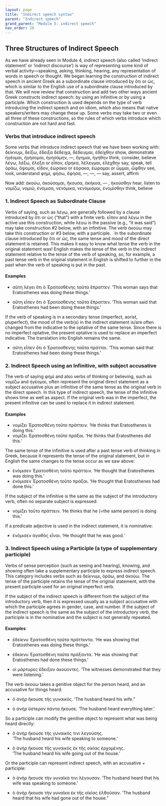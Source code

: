 ```yaml
---
layout: page
title: "Indirect speech syntax"
parent: "Indirect speech"
grand_parent: "Module 5: indirect speech"
nav_order: 20
---
```


## Three Structures of Indirect Speech

As we have already seen in Module 4, indirect speech (also called ‘indirect statement’ or ‘indirect discourse’) is way of representing some kind of verbal activity—speaking, asking, thinking, hearing, any representation of words in speech or thought. We began learning the construction of indirect speech in ancient Greek as a subordinate clause introduced by ὅτι or ὡς, which is similar to the English use of a subordinate clause introduced by that. We will now review that construction and add two other ways ancient Greek constructs indirect speech: by using an infinitive or by using a participle. Which construction is used depends on the type of verb introducing the indirect speech and on idiom, which also means that native speakers/writers may change these up. Some verbs may take two or even all three of these constructions, so the rules of which verbs introduce which construction are not hard and fast.

### Verbs that introduce indirect speech
Some verbs that introduce indirect speech that we have been working with:
δείκνυμι, δείξω, ἔδειξα δέδειχα, δέδειγμαι, ἐδείχθην show, demonstrate
ἡγέομαι, ἡγήσομαι, ἡγησάμην, —, ἥγημαι, ἡγήθην  think, consider, believe
λέγω, λέξω, ἔλεξα or εἶπον, εἴρηκα, λέλεγμαι, ἐλέχθην  say, speak, tell
ὁράω, ὄψομαι, εἶδον, ἑώρακα or ἑόρακα, ἑώραμαι or ὦμμαι, ὤφθην  see, look, understand
φημί, φήσω, ἔφησα, —, —, —  say, assert, affirm

Now add:
ἀκούω, ἀκούσομαι, ἤκουσα, ἀκήκοα, — , ἠκούσθην  hear, listen to
νομίζω, νομιῶ, ἐνόμισα, νενόμικα, νενόμισμαι, ἐνομίσθην  think, believe

### 1. Indirect Speech as Subordinate Clause 
Verbs of saying, such as λέγω, are generally followed by a clause introduced by ὅτι or ὡς (“that”) with a finite verb. εἶπον and λέγω in the active use this construction, while λέγω is the passive (e.g., “it was said”) may take construction #2 below, with an infinitive. The verb ἀκούω may take this construction or #3 below, with a participle.
 
In the subordinate clause introduced by ὅτι or ὡς, the same tense and mood of the direct statement is retained. This makes it easy to know what tense the verb in the original statement was! English makes the tense of the verb in the indirect statement relative to the tense of the verb of speaking, so, for example, a past tense verb in the original statement in English is shifted to further in the past when the verb of speaking is put in the past.

#### Examples
- αὕτη λέγει ὅτι ὁ Ἐρατοσθένης ταῦτα ἔπραττεν. 
‘This woman says that Eratosthenes was doing these things.’

- αὕτη εἶπεν ὅτι ὁ Ἐρατοσθένης ταῦτα ἔπραττεν.
‘This woman said that Eratosthenes had been doing these things.’

If the verb of speaking is in a secondary tense (imperfect, aorist, pluperfect), the mood of the verb(s) in the indirect statement is/are often changed from the indicative to the optative of the same tense. Since there is no imperfect optative, the present optative is used to replace an imperfect indicative. The translation into English remains the same.

- αὕτη εἶπεν ὅτι ὁ Ἐρατοσθένης ταῦτα πράττοι.
‘This woman said that Eratosthenes had been doing these things.’


### 2. Indirect Speech using an Infinitive, with subject accusative
The verb of saying φημί and also verbs of thinking or believing, such as νομίζω and ἡγέομαι, often represent the original direct statement as a subject accusative plus an infinitive of the same tense as the original verb in the direct speech. In this type of indirect speech, the tense of the infinitive shows time as well as aspect. If the original verb was in the imperfect, the present infinitive can be used to replace it in indirect statement.
 
#### Examples
- νομίζει Ἐρατοσθένη τοῦτο πράττειν. ‘He thinks that Eratosthenes is doing this.’
- νομίζει Ἐρατοσθένη τοῦτο πράξαι. ‘He thinks that Eratosthenes did this.’

The same tense of the infinitive is used after a past tense verb of thinking in Greek, because it represents the tense of the original statement, but in English the same changes to the tense occur as we saw above:
- ἐνόμισεν Ἐρατοσθένη τοῦτο πράττειν. ‘He thought that Eratosthenes was doing this.’
- ἐνόμισεν Ἐρατοσθένη τοῦτο πράξαι. ‘He thought that Eratosthenes had done this.’

If the subject of the infinitive is the same as the subject of the introductory verb, often no separate subject is expressed: 
- νομίζει τοῦτο πράττειν. ‘He thinks that he (=the same person) is doing this.’ 

If a predicate adjective is used in the indirect statement, it is nominative: 
- ἐνόμισεν ἀγαθὸς εἶναι. ‘He thought that he was good.’


### 3. Indirect Speech using a Participle (a type of supplementary participle)
Verbs of sense perception (such as seeing and hearing), knowing, and showing often take a supplementary participle to express indirect speech. This category includes verbs such as δείκνυμι, ὁράω, and ἀκούω. The tense of the participle retains the tense of the original statement, with the present participle used for an original imperfect verb.

If the subject of the indirect speech is different from the subject of the introductory verb, then it is expressed usually as a subject accusative with which the participle agrees in gender, case, and number. If the subject of the indirect speech is the same as the subject of the introductory verb, the participle is in the nominative and the subject is not generally repeated.

#### Examples
- ἐδείκνυ Ἐρατοσθένη ταῦτα πράττοντα.
‘He was showing that Eratosthenes was doing these things.’

- ἐδείκνυ Ἐρατοσθένη ταῦτα πράξαντα. 
‘He was showing that Eratosthenes had done these things.’

- οἱ μάρτυρες ἔδειξαν ἀκούοντες.
‘The witnesses demonstrated that they were listening.’


The verb ἀκούω takes a genitive object for the person heard, and an accusative for things heard:
- ὁ ἀνὴρ ἤκουσε τῆς γυναικός. 
‘The husband heard his wife.”

- ὁ ἀνὴρ ὕστερον πάντα ἤκουσε. 
‘The husband heard everything later.’

So a participle can modify the genitive object to represent what was being heard directly:
- ὁ ἀνὴρ ἤκουσε τῆς γυναικός τινι λεγούσης.  
‘The husband heard his wife speaking to someone.’

- ὁ ἀνὴρ ἤκουσε τῆς γυναικός ἐκ τῆς οἰκίας ἐρχομένης.  
‘The husband heard his wife going out of the house.’

Or the participle can represent indirect speech, with an accusative + participle:
- ὁ ἀνὴρ ἤκουσε τὴν γυναῖκά τινι λέγουσαν. 
‘The husband heard that his wife was speaking to someone.’

- ὁ ἀνὴρ ἤκουσε τὴν γυναῖκα ἐκ τῆς οἰκίας ἐλθοῦσαν. ‘The husband heard that his wife had gone out of the house.”
